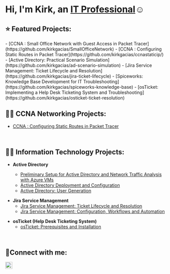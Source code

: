 <h1>Hi, I'm Kirk, an <a href="https://www.linkedin.com/in/kirk-gacias/">IT Professional</a>☺</h1>

<h2> ⭐ Featured Projects:</h2>
- [CCNA : Small Office Network with Guest Access in Packet Tracer](https://github.com/kirkgacias/SmallOfficeNetwork)
- [CCNA : Configuring Static Routes in Packet Tracer](https://github.com/kirkgacias/ccnastaticip/)
- [Active Directory: Practical Scenario Simulation](https://github.com/kirkgacias/ad-scenario-simulation)
- [Jira Service Management: Ticket Lifecycle and Resolution](https://github.com/kirkgacias/jira-ticket-lifecycle)
- [Spiceworks: Knowledge Base Development for IT Troubleshooting](https://github.com/kirkgacias/spiceworks-knowledge-base)
- [osTicket: Implementing a Help Desk Ticketing System and Troubleshooting](https://github.com/kirkgacias/osticket-ticket-resolution)

<br>

<h2>👨‍💻 CCNA Networking Projects:</h2>

- [CCNA : Configuring Static Routes in Packet Tracer](https://github.com/kirkgacias/ccnastaticip/)

<br>

<h2>👨‍💻 Information Technology Projects:</h2>

- <b>Active Directory</b>

  - [Preliminary Setup for Active Directory and Network Traffic Analysis with Azure VMs](https://github.com/kirkgacias/ad-and-azuresetup)
  - [Active Directory Deployment and Configuration](https://github.com/kirkgacias/ad-deployment-configuration)
  - [Active Directory: User Generation](https://github.com/kirkgacias/ad-user-generation)

<b></b>
<b></b>

- <b>Jira Service Management</b>
  - [Jira Service Management: Ticket Lifecycle and Resolution](https://github.com/kirkgacias/jira-ticket-lifecycle)
  - [Jira Service Management: Configuration, Workflows and Automation](https://github.com/kirkgacias/jira-configuration)

<b></b>
<b></b>

- <b>osTicket (Help Desk Ticketing System)</b>
  - [osTicket: Prerequisites and Installation](https://github.com/kirkgacias/osticket-prereqs)
 
<br>

<h2>🤳Connect with me:</h2>

[<img align="left" alt="Josh | LinkedIn" width="22px" src="https://cdn.jsdelivr.net/npm/simple-icons@v3/icons/linkedin.svg" />][linkedin]

[linkedin]: https://www.linkedin.com/in/kirk-gacias/
